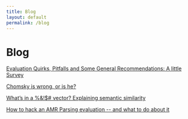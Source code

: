 ```yaml
---
title: Blog
layout: default
permalink: /blog
---
```


# Blog

[Evaluation Quirks, Pitfalls and Some General Recommendations: A little Survey](https://www.juriopitz.com/2024/10/17/evaluation-pitfalls-overview-guide-tips)

[Chomsky is wrong, or is he?](https://www.juriopitz.com/2024/08/21/chomsky-llm.html)

[What’s in a %&!$# vector? Explaining semantic similarity](https://www.juriopitz.com/2024/04/04/explain-text-similarity.html)

[How to hack an AMR Parsing evaluation -- and what to do about it](https://www.juriopitz.com/2023/10/04/hacking-a-metric.html)





